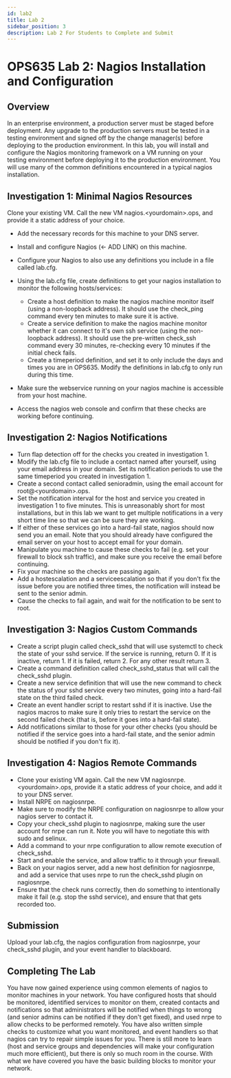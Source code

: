 ```yaml
---
id: lab2
title: Lab 2
sidebar_position: 3
description: Lab 2 For Students to Complete and Submit
---
```


# OPS635 Lab 2: Nagios Installation and Configuration

## Overview

In an enterprise environment, a production server must be staged before deployment. Any upgrade to the production servers must be tested in a testing environment and signed off by the change manager(s) before deploying to the production environment. In this lab, you will install and configure the Nagios monitoring framework on a VM running on your testing environment before deploying it to the production environment. You will use many of the common definitions encountered in a typical nagios installation.

## Investigation 1: Minimal Nagios Resources

Clone your existing VM. Call the new VM nagios.<yourdomain\>.ops, and provide it a static address of your choice.

  - Add the necessary records for this machine to your DNS server.
  - Install and configure Nagios (<- ADD LINK) on this machine.
  - Configure your Nagios to also use any definitions you include in a file called lab.cfg.
  - Using the lab.cfg file, create definitions to get your nagios installation to monitor the following hosts/services:

       - Create a host definition to make the nagios machine monitor itself (using a non-loopback address). It should use the check\_ping command every ten minutes to make sure it is active.
       - Create a service definition to make the nagios machine monitor whether it can connect to it's own ssh service (using the non-loopback address). It should use the pre-written check_ssh command every 30 minutes, re-checking every 10 minutes if the initial check fails.
       - Create a timeperiod definition, and set it to only include the days and times you are in OPS635. Modify the definitions in lab.cfg to only run during this time.

  - Make sure the webservice running on your nagios machine is accessible from your host machine.
  - Access the nagios web console and confirm that these checks are working before continuing.

## Investigation 2: Nagios Notifications

  - Turn flap detection off for the checks you created in investigation 1.
  - Modify the lab.cfg file to include a contact named after yourself, using your email address in your domain. Set its notification periods to use the same timeperiod you created in investigation 1.
  - Create a second contact called senioradmin, using the email account for root@<yourdomain\>.ops.
  - Set the notification interval for the host and service you created in investigation 1 to five minutes. This is unreasonably short for most installations, but in this lab we want to get multiple notifications in a very short time line so that we can be sure they are working.
  - If either of these services go into a hard-fail state, nagios should now send you an email. Note that you should already have configured the email server on your host to accept email for your domain.
  - Manipulate you machine to cause these checks to fail (e.g. set your firewall to block ssh traffic), and make sure you receive the email before continuing.
  - Fix your machine so the checks are passing again.
  - Add a hostescalation and a serviceescalation so that if you don't fix the issue before you are notified three times, the notification will instead be sent to the senior admin.
  - Cause the checks to fail again, and wait for the notification to be sent to root.

## Investigation 3: Nagios Custom Commands

  - Create a script plugin called check_sshd that will use systemctl to check the state of your sshd service. If the service is running, return 0. If it is inactive, return 1. If it is failed, return 2. For any other result return 3.
  - Create a command definition called check_sshd_status that will call the check_sshd plugin.
  - Create a new service definition that will use the new command to check the status of your sshd service every two minutes, going into a hard-fail state on the third failed check.
  - Create an event handler script to restart sshd if it is inactive. Use the nagios macros to make sure it only tries to restart the service on the second failed check (that is, before it goes into a hard-fail state).
  - Add notifications similar to those for your other checks (you should be notified if the service goes into a hard-fail state, and the senior admin should be notified if you don't fix it).

## Investigation 4: Nagios Remote Commands

  - Clone your existing VM again. Call the new VM nagiosnrpe.<yourdomain\>.ops, provide it a static address of your choice, and add it to your DNS server.
  - Install NRPE on nagiosnrpe.
  - Make sure to modify the NRPE configuration on nagiosnrpe to allow your nagios server to contact it.
  - Copy your check_sshd plugin to nagiosnrpe, making sure the user account for nrpe can run it. Note you will have to negotiate this with sudo and selinux.
  - Add a command to your nrpe configuration to allow remote execution of check\_sshd.
  - Start and enable the service, and allow traffic to it through your firewall.
  - Back on your nagios server, add a new host definition for nagiosnrpe, and add a service that uses nrpe to run the check_sshd plugin on nagiosnrpe.
  - Ensure that the check runs correctly, then do something to intentionally make it fail (e.g. stop the sshd service), and ensure that that gets recorded too.

## Submission

Upload your lab.cfg, the nagios configuration from nagiosnrpe, your check\_sshd plugin, and your event handler to blackboard.

## Completing The Lab

You have now gained experience using common elements of nagios to monitor machines in your network. You have configured hosts that should be monitored, identified services to monitor on them, created contacts and notifications so that administrators will be notified when things to wrong (and senior admins can be notified if they don't get fixed), and used nrpe to allow checks to be performed remotely. You have also written simple checks to customize what you want monitored, and event handlers so that nagios can try to repair simple issues for you. There is still more to learn (host and service groups and dependencies will make your configuration much more efficient), but there is only so much room in the course. With what we have covered you have the basic building blocks to monitor your network.
